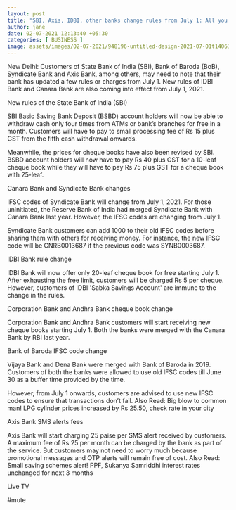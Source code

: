 ```yaml
---
layout: post
title: "SBI, Axis, IDBI, other banks change rules from July 1: All you need to know"
author: jane 
date: 02-07-2021 12:13:40 +05:30 
categories: [ BUSINESS ] 
image: assets/images/02-07-2021/948196-untitled-design-2021-07-01t140632.861.png
---
```

New Delhi: Customers of State Bank of India (SBI), Bank of Baroda (BoB), Syndicate Bank and Axis Bank, among others, may need to note that their bank has updated a few rules or charges from July 1. New rules of IDBI Bank and Canara Bank are also coming into effect from July 1, 2021.

New rules of the State Bank of India (SBI)

SBI Basic Saving Bank Deposit (BSBD) account holders will now be able to withdraw cash only four times from ATMs or bank’s branches for free in a month. Customers will have to pay to small processing fee of Rs 15 plus GST from the fifth cash withdrawal onwards.

Meanwhile, the prices for cheque books have also been revised by SBI. BSBD account holders will now have to pay Rs 40 plus GST for a 10-leaf cheque book while they will have to pay Rs 75 plus GST for a cheque book with 25-leaf.

Canara Bank and Syndicate Bank changes

IFSC codes of Syndicate Bank will change from July 1, 2021. For those uninitiated, the Reserve Bank of India had merged Syndicate Bank with Canara Bank last year. However, the IFSC codes are changing from July 1.

Syndicate Bank customers can add 1000 to their old IFSC codes before sharing them with others for receiving money. For instance, the new IFSC code will be CNRB0013687 if the previous code was SYNB0003687.

IDBI Bank rule change

IDBI Bank will now offer only 20-leaf cheque book for free starting July 1. After exhausting the free limit, customers will be charged Rs 5 per cheque. However, customers of IDBI 'Sabka Savings Account' are immune to the change in the rules.

Corporation Bank and Andhra Bank cheque book change

Corporation Bank and Andhra Bank customers will start receiving new cheque books starting July 1. Both the banks were merged with the Canara Bank by RBI last year.

Bank of Baroda IFSC code change

Vijaya Bank and Dena Bank were merged with Bank of Baroda in 2019. Customers of both the banks were allowed to use old IFSC codes till June 30 as a buffer time provided by the time.

However, from July 1 onwards, customers are advised to use new IFSC codes to ensure that transactions don’t fail. Also Read: Big blow to common man! LPG cylinder prices increased by Rs 25.50, check rate in your city

Axis Bank SMS alerts fees

Axis Bank will start charging 25 paise per SMS alert received by customers. A maximum fee of Rs 25 per month can be charged by the bank as part of the service. But customers may not need to worry much because promotional messages and OTP alerts will remain free of cost. Also Read: Small saving schemes alert! PPF, Sukanya Samriddhi interest rates unchanged for next 3 months

Live TV

#mute
